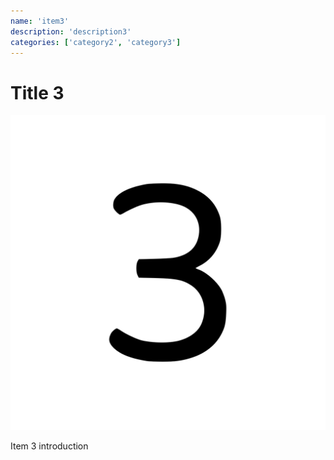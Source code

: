 ```yaml
---
name: 'item3'
description: 'description3'
categories: ['category2', 'category3']
---
```


# Title 3

![Image 3](./image-3.svg)

Item 3 introduction


